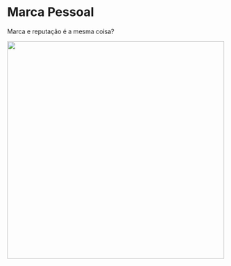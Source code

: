 # Marca Pessoal
<p>Marca e reputação é a mesma coisa?</p>
<img src="https://amarodaluz.com.br/site/wp-content/uploads/2020/11/img_2268_foto_1_x.jpg" width=500/>

